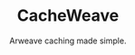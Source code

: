 <p align="center">
  <h1 align="center">CacheWeave</h1>

  <p align="center">
    Arweave caching made simple.
  </p>
</p>
